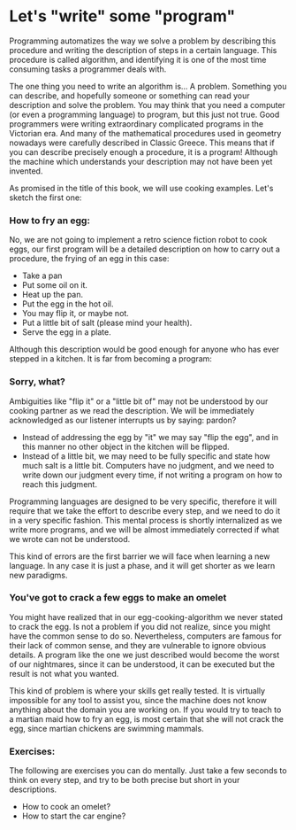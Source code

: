# Let's "write" some "program"
Programming automatizes the way we solve a problem by describing this procedure and writing the description of steps in a certain language. This procedure is
called algorithm, and identifying it is one of the most time consuming tasks a programmer deals with.

The one thing you need to write an algorithm is... A problem. Something you can describe, and hopefully someone or something can read your description and solve
the problem. You may think that you need a computer (or even a programming language) to program, but this just not true. Good programmers were writing
extraordinary complicated programs in the Victorian era. And many of the mathematical procedures used in geometry nowadays were carefully described in Classic
Greece. This means that if you can describe precisely enough a procedure, it is a program! Although the machine which understands your description may not have
been yet invented.

As promised in the title of this book, we will use cooking examples. Let's sketch the first one:

### How to fry an egg:
No, we are not going to implement a retro science fiction robot to cook eggs, our first program will be a detailed description on how to carry out a procedure,
the frying of an egg in this case:

- Take a pan
- Put some oil on it.
- Heat up the pan.
- Put the egg in the hot oil.
- You may flip it, or maybe not.
- Put a little bit of salt (please mind your health).
- Serve the egg in a plate.

Although this description would be good enough for anyone who has ever stepped in a kitchen. It is far from becoming a program:

### Sorry, what?

Ambiguities like "flip it" or a "little bit of" may not be understood by our cooking partner as we read the description. We will be immediately acknowledged as
our listener interrupts us by saying: pardon?

- Instead of addressing the egg by "it" we may say "flip the egg", and in this manner no other object in the kitchen will be flipped.
- Instead of a little bit, we may need to be fully specific and state how much salt is a little bit. Computers have no judgment, and we need to write down our
judgment every time, if not writing a program on how to reach this judgment.

Programming languages are designed to be very specific, therefore it will require that we take the effort to describe every step, and we need to do it in a very
specific fashion. This mental process is shortly internalized as we write more programs, and we will be almost immediately corrected if what we wrote can not be
understood.

This kind of errors are the first barrier we will face when learning a new language. In any case it is just a phase, and it will get shorter as we learn new
paradigms.

### You've got to crack a few eggs to make an omelet

You might have realized that in our egg-cooking-algorithm we never stated to crack the egg. Is not a problem if you did not realize, since you might have the
common sense to do so. Nevertheless, computers are famous for their lack of common sense, and they are vulnerable to ignore obvious details. A program like the
one we just described would become the worst of our nightmares, since it can be understood, it can be executed but the result is not what you wanted.

This kind of problem is where your skills get really tested. It is virtually impossible for any tool to assist you, since the machine does not know anything
about the domain you are working on. If you would try to teach to a martian maid how to fry an egg, is most certain that she will not crack the egg, since
martian chickens are swimming mammals.

### Exercises:
The following are exercises you can do mentally. Just take a few seconds to think on every step, and try to be both precise but short in your descriptions.

- How to cook an omelet?
- How to start the car engine?


